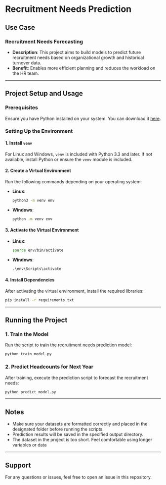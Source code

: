 
# Recruitment Needs Prediction

## Use Case

### Recruitment Needs Forecasting
- **Description**: This project aims to build models to predict future recruitment needs based on organizational growth and historical turnover data.
- **Benefit**: Enables more efficient planning and reduces the workload on the HR team.

---

## Project Setup and Usage

### Prerequisites
Ensure you have Python installed on your system. You can download it [here](https://www.python.org/downloads/).

### Setting Up the Environment

#### 1. Install `venv`
For Linux and Windows, `venv` is included with Python 3.3 and later. If not available, install Python or ensure the `venv` module is included.

#### 2. Create a Virtual Environment
Run the following commands depending on your operating system:

- **Linux**:
  ```bash
  python3 -m venv env
  ```

- **Windows**:
  ```cmd
  python -m venv env
  ```

#### 3. Activate the Virtual Environment

- **Linux**:
  ```bash
  source env/bin/activate
  ```

- **Windows**:
  ```cmd
  .\env\Scripts\activate
  ```

#### 4. Install Dependencies
After activating the virtual environment, install the required libraries:
```bash
pip install -r requirements.txt
```

---

## Running the Project

### 1. Train the Model
Run the script to train the recruitment needs prediction model:
```bash
python train_model.py
```

### 2. Predict Headcounts for Next Year
After training, execute the prediction script to forecast the recruitment needs:
```bash
python predict_model.py
```

---

## Notes
- Make sure your datasets are formatted correctly and placed in the designated folder before running the scripts.
- Prediction results will be saved in the specified output directory.
- The dataset in the project is too short. Feel comfortable using longer variables or data
---

## Support
For any questions or issues, feel free to open an issue in this repository.